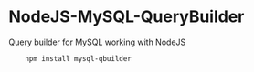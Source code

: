 # NodeJS-MySQL-QueryBuilder
Query builder for MySQL working with NodeJS


``` 
	npm install mysql-qbuilder
```